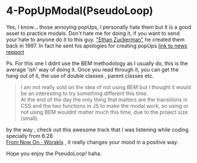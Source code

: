 # 4-PopUpModal(PseudoLoop)

Yes, I know... those annoying popUps, I personally hate them but it is a good asset to practice modals.
Don't hate me for doing it, if you want to send your hate to anyone do it to this guy. ["Ethan Zuckerman"](https://es.wikipedia.org/wiki/Ethan_Zuckerman) he created them back in 1997.
In fact he sent his apologies for creating popUps [link to news repport](https://www.nbcnews.com/tech/tech-news/pop-up-ads-creator-ethan-zuckerman-im-sorry-n182096)


Ps. For this one I didnt use the BEM methodology as I usually do, this is the average 'ish' way of doing it.
Once you read through it, you can get the hang out of it, the use of double classes , parent classes etc.

>I am not really sold on the idea of not using BEM but I thought it would be an interesting to try something different this time.<br>
>At the end of the day the only thing that matters are the transitions in CSS and the two functions in JS to make the modal work, so using or not using BEM wouldnt matter much this time, due to the project size (small).

by the way , check out this awesome track that I was listening while coding specially from 6:28 <br> [From Now On · Worakls](https://www.youtube.com/watch?v=KCg4EfFAtoU) , it really changes your mood in a positive way. 

Hope you enjoy the PseudoLoop! haha.
